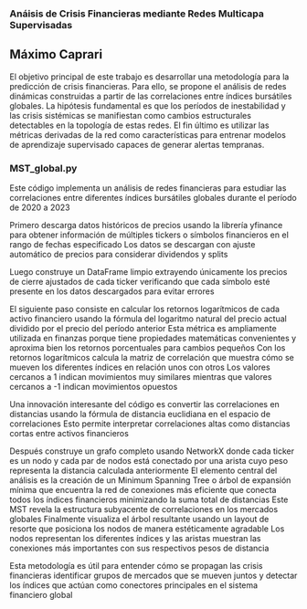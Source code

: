 ### Anáisis de Crisis Financieras mediante Redes Multicapa Supervisadas
## Máximo Caprari


El objetivo principal de este trabajo es desarrollar una metodología para la predicción de crisis financieras. Para ello, se propone el análisis de redes dinámicas construidas a partir de las correlaciones entre índices bursátiles globales. La hipótesis fundamental es que los períodos de inestabilidad y las crisis sistémicas se manifiestan como cambios estructurales detectables en la topología de estas redes. El fin último es utilizar las métricas derivadas de la red como características para entrenar modelos de aprendizaje supervisado capaces de generar alertas tempranas.


### MST_global.py

Este código implementa un análisis de redes financieras para estudiar las correlaciones entre diferentes índices bursátiles globales durante el período de 2020 a 2023

Primero descarga datos históricos de precios usando la librería yfinance para obtener información de múltiples tickers o símbolos financieros en el rango de fechas especificado Los datos se descargan con ajuste automático de precios para considerar dividendos y splits

Luego construye un DataFrame limpio extrayendo únicamente los precios de cierre ajustados de cada ticker verificando que cada símbolo esté presente en los datos descargados para evitar errores

El siguiente paso consiste en calcular los retornos logarítmicos de cada activo financiero usando la fórmula del logaritmo natural del precio actual dividido por el precio del período anterior Esta métrica es ampliamente utilizada en finanzas porque tiene propiedades matemáticas convenientes y aproxima bien los retornos porcentuales para cambios pequeños
Con los retornos logarítmicos calcula la matriz de correlación que muestra cómo se mueven los diferentes índices en relación unos con otros Los valores cercanos a 1 indican movimientos muy similares mientras que valores cercanos a -1 indican movimientos opuestos

Una innovación interesante del código es convertir las correlaciones en distancias usando la fórmula de distancia euclidiana en el espacio de correlaciones Esto permite interpretar correlaciones altas como distancias cortas entre activos financieros

Después construye un grafo completo usando NetworkX donde cada ticker es un nodo y cada par de nodos está conectado por una arista cuyo peso representa la distancia calculada anteriormente
El elemento central del análisis es la creación de un Minimum Spanning Tree o árbol de expansión mínima que encuentra la red de conexiones más eficiente que conecta todos los índices financieros minimizando la suma total de distancias Este MST revela la estructura subyacente de correlaciones en los mercados globales
Finalmente visualiza el árbol resultante usando un layout de resorte que posiciona los nodos de manera estéticamente agradable Los nodos representan los diferentes índices y las aristas muestran las conexiones más importantes con sus respectivos pesos de distancia

Esta metodología es útil para entender cómo se propagan las crisis financieras identificar grupos de mercados que se mueven juntos y detectar los índices que actúan como conectores principales en el sistema financiero global
